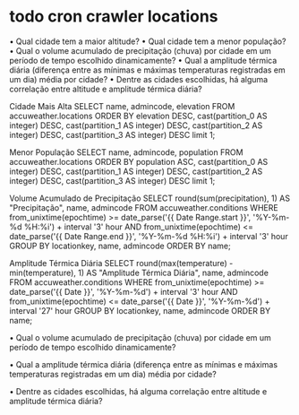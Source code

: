 # todo cron crawler locations

  • Qual cidade tem a maior altitude?
  • Qual cidade tem a menor população?
  • Qual o volume acumulado de precipitação (chuva) por cidade em um período de tempo escolhido dinamicamente?
  • Qual a amplitude térmica diária (diferença entre as mínimas e máximas temperaturas registradas em um dia) média por cidade?
  • Dentre as cidades escolhidas, há alguma correlação entre altitude e amplitude térmica diária?

Cidade Mais Alta
SELECT
    name,
    admincode,
    elevation
FROM accuweather.locations
ORDER BY elevation DESC, cast(partition_0 AS integer) DESC, cast(partition_1 AS integer) DESC, cast(partition_2 AS integer) DESC, cast(partition_3 AS integer) DESC limit 1;


Menor População
SELECT
    name,
    admincode,
    population
FROM accuweather.locations
ORDER BY population ASC, cast(partition_0 AS integer) DESC, cast(partition_1 AS integer) DESC, cast(partition_2 AS integer) DESC, cast(partition_3 AS integer) DESC limit 1;


Volume Acumulado de Precipitação
SELECT
    round(sum(precipitation), 1) AS "Precipitação",
    name,
    admincode
FROM accuweather.conditions
WHERE 
    from_unixtime(epochtime) >= date_parse('{{ Date Range.start }}', '%Y-%m-%d %H:%i') + interval '3' hour
    AND from_unixtime(epochtime) <= date_parse('{{ Date Range.end }}', '%Y-%m-%d %H:%i') + interval '3' hour
GROUP BY locationkey, name, admincode
ORDER BY name;


Amplitude Térmica Diária
SELECT 
    round(max(temperature) - min(temperature), 1) AS "Amplitude Térmica Diária",
    name,
    admincode
FROM accuweather.conditions
WHERE
    from_unixtime(epochtime) >= date_parse('{{ Date }}', '%Y-%m-%d') + interval '3' hour
    AND from_unixtime(epochtime) <= date_parse('{{ Date }}', '%Y-%m-%d') + interval '27' hour
GROUP BY locationkey, name, admincode
ORDER BY name;

  • Qual o volume acumulado de precipitação (chuva) por cidade em um período de tempo escolhido dinamicamente?
  
  • Qual a amplitude térmica diária (diferença entre as mínimas e máximas temperaturas registradas em um dia) média por cidade?
  
  • Dentre as cidades escolhidas, há alguma correlação entre altitude e amplitude térmica diária?